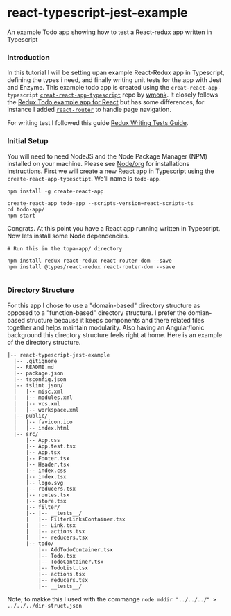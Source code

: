 # react-typescript-jest-example
An example Todo app showing how to test a React-redux app written in Typescript 


### Introduction
In this tutorial I will be setting upan example React-Redux app in Typescript, defining the types i need, and finally writing unit tests for the app with Jest and Enzyme. 
This example todo app is created using the `creat-react-app-typescript` [`creat-react-app-typescript`](https://github.com/wmonk/create-react-app-typescript) repo by [wmonk](https://github.com/wmonk).
It closely follows the [Redux Todo example app for React](http://redux.js.org/docs/basics/ExampleTodoList.html) 
but has some differences, for instance I added [`react-router`](https://github.com/ReactTraining/react-router) to handle page navigation.  
    
    
For writing test I followed this guide [Redux Writing Tests Guide](http://redux.js.org/docs/recipes/WritingTests.html).


### Initial Setup
You will need to need NodeJS and the Node Package Manager (NPM) installed on your machine. Please see [Node/org](https://nodejs.org/) for installations instructions.
First we will create a new React app in Typescript using the `create-react-app-typesctipt`. We'll name is `todo-app`.

 
```
npm install -g create-react-app

create-react-app todo-app --scripts-version=react-scripts-ts
cd todo-app/
npm start
```


Congrats. At this point you have a React app running written in Typescript. Now lets install some Node dependencies.

```
# Run this in the topa-app/ directory

npm install redux react-redux react-router-dom --save
npm install @types/react-redux react-router-dom --save


```

### Directory Structure
For this app I chose to use a "domain-based" directory structure as opposed to a "function-based" directory structure. I prefer the domian-based 
structure because it keeps components and there related files together and helps maintain modularity. Also having an Angular/Ionic
background this directory structure feels right at home.
Here is an example of the directory structure.





```
|-- react-typescript-jest-example
  |-- .gitignore
  |-- README.md
  |-- package.json
  |-- tsconfig.json
  |-- tslint.json/
  |   |-- misc.xml
  |   |-- modules.xml
  |   |-- vcs.xml
  |   |-- workspace.xml
  |-- public/
  |   |-- favicon.ico
  |   |-- index.html
  |-- src/
      |-- App.css
      |-- App.test.tsx
      |-- App.tsx
      |-- Footer.tsx
      |-- Header.tsx
      |-- index.css
      |-- index.tsx
      |-- logo.svg
      |-- reducers.tsx
      |-- routes.tsx
      |-- store.tsx
      |-- filter/
      |-- |-- __tests__/
      |   |-- FilterLinksContainer.tsx
      |   |-- Link.tsx
      |   |-- actions.tsx
      |   |-- reducers.tsx
      |-- todo/
          |-- AddTodoContainer.tsx
          |-- Todo.tsx
          |-- TodoContainer.tsx
          |-- TodoList.tsx
          |-- actions.tsx
          |-- reducers.tsx
          |-- __tests__/
```

Note; to makke this I used []() with the commange `node mddir "../../../" > ../../../dir-struct.json`





